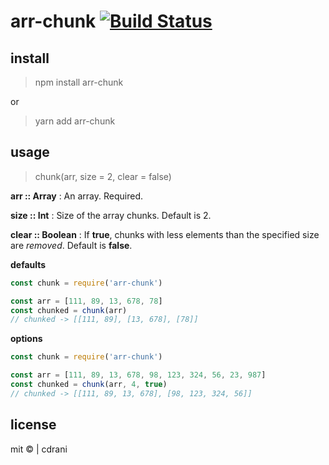 # arr-chunk [![Build Status](https://travis-ci.org/cdrani/arr-chunk.svg?branch=master)](https://travis-ci.org/cdrani/arr-chunk)

## install

> npm install arr-chunk

or

> yarn add arr-chunk

## usage

> chunk(arr, size = 2, clear = false)

**arr :: Array** : An array. Required.

**size :: Int** : Size of the array chunks. Default is 2.

**clear :: Boolean** : If **true**, chunks with less elements than the specified size are *removed*. Default is **false**.

**defaults**

```js
const chunk = require('arr-chunk')

const arr = [111, 89, 13, 678, 78]
const chunked = chunk(arr)
// chunked -> [[111, 89], [13, 678], [78]]
```

**options**

```js
const chunk = require('arr-chunk')

const arr = [111, 89, 13, 678, 98, 123, 324, 56, 23, 987]
const chunked = chunk(arr, 4, true)
// chunked -> [[111, 89, 13, 678], [98, 123, 324, 56]]
```

## license

mit &copy; | cdrani
